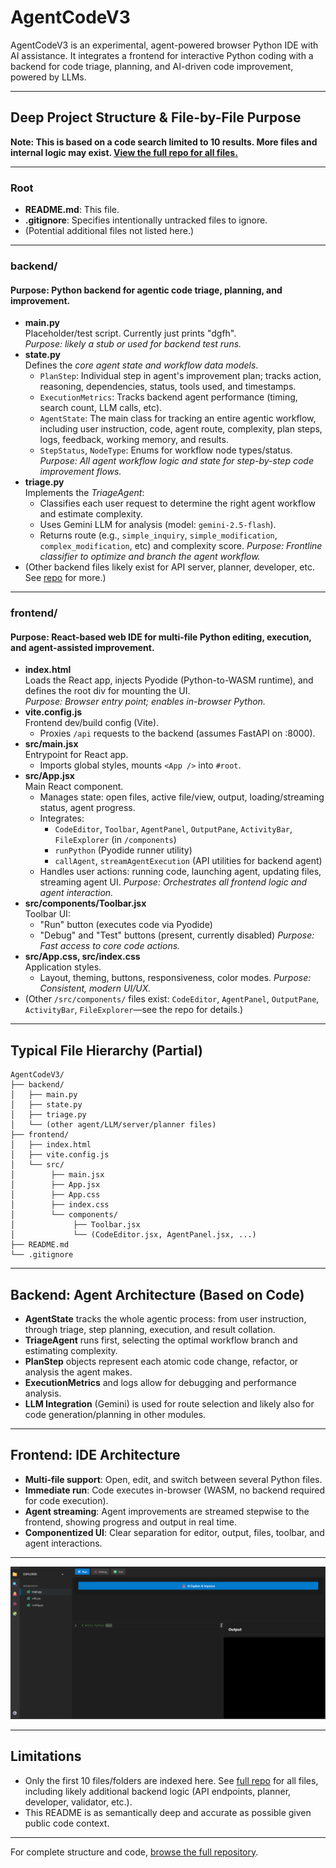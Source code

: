 # AgentCodeV3

AgentCodeV3 is an experimental, agent-powered browser Python IDE with AI assistance. It integrates a frontend for interactive Python coding with a backend for code triage, planning, and AI-driven code improvement, powered by LLMs.

---

## Deep Project Structure & File-by-File Purpose

**Note: This is based on a code search limited to 10 results. More files and internal logic may exist. [View the full repo for all files.](https://github.com/samkitpalrecha/AgentCodeV3)**

---

### Root
- **README.md**: This file.
- **.gitignore**: Specifies intentionally untracked files to ignore.
- (Potential additional files not listed here.)

---

### backend/
#### Purpose: Python backend for agentic code triage, planning, and improvement.

- **main.py**  
  Placeholder/test script. Currently just prints "dgfh".  
  _Purpose: likely a stub or used for backend test runs._
- **state.py**  
  Defines the _core agent state and workflow data models_.  
  - `PlanStep`: Individual step in agent's improvement plan; tracks action, reasoning, dependencies, status, tools used, and timestamps.
  - `ExecutionMetrics`: Tracks backend agent performance (timing, search count, LLM calls, etc).
  - `AgentState`: The main class for tracking an entire agentic workflow, including user instruction, code, agent route, complexity, plan steps, logs, feedback, working memory, and results.  
  - `StepStatus`, `NodeType`: Enums for workflow node types/status.
  _Purpose: All agent workflow logic and state for step-by-step code improvement flows._
- **triage.py**  
  Implements the _TriageAgent_:
  - Classifies each user request to determine the right agent workflow and estimate complexity.
  - Uses Gemini LLM for analysis (model: `gemini-2.5-flash`).
  - Returns route (e.g., `simple_inquiry`, `simple_modification`, `complex_modification`, etc) and complexity score.
  _Purpose: Frontline classifier to optimize and branch the agent workflow._
- (Other backend files likely exist for API server, planner, developer, etc. See [repo](https://github.com/samkitpalrecha/AgentCodeV3) for more.)

---

### frontend/
#### Purpose: React-based web IDE for multi-file Python editing, execution, and agent-assisted improvement.

- **index.html**  
  Loads the React app, injects Pyodide (Python-to-WASM runtime), and defines the root div for mounting the UI.  
  _Purpose: Browser entry point; enables in-browser Python._
- **vite.config.js**  
  Frontend dev/build config (Vite).  
  - Proxies `/api` requests to the backend (assumes FastAPI on :8000).
- **src/main.jsx**  
  Entrypoint for React app.
  - Imports global styles, mounts `<App />` into `#root`.
- **src/App.jsx**  
  Main React component.  
  - Manages state: open files, active file/view, output, loading/streaming status, agent progress.
  - Integrates:
    - `CodeEditor`, `Toolbar`, `AgentPanel`, `OutputPane`, `ActivityBar`, `FileExplorer` (in `/components`)
    - `runPython` (Pyodide runner utility)
    - `callAgent`, `streamAgentExecution` (API utilities for backend agent)
  - Handles user actions: running code, launching agent, updating files, streaming agent UI.
  _Purpose: Orchestrates all frontend logic and agent interaction._
- **src/components/Toolbar.jsx**  
  Toolbar UI:  
  - "Run" button (executes code via Pyodide)
  - "Debug" and "Test" buttons (present, currently disabled)
  _Purpose: Fast access to core code actions._
- **src/App.css, src/index.css**  
  Application styles.  
  - Layout, theming, buttons, responsiveness, color modes.
  _Purpose: Consistent, modern UI/UX._
- (Other `/src/components/` files exist: `CodeEditor`, `AgentPanel`, `OutputPane`, `ActivityBar`, `FileExplorer`—see the repo for details.)

---

## Typical File Hierarchy (Partial)

```
AgentCodeV3/
├── backend/
│   ├── main.py
│   ├── state.py
│   ├── triage.py
│   └── (other agent/LLM/server/planner files)
├── frontend/
│   ├── index.html
│   ├── vite.config.js
│   └── src/
│        ├── main.jsx
│        ├── App.jsx
│        ├── App.css
│        ├── index.css
│        └── components/
│             ├── Toolbar.jsx
│             └── (CodeEditor.jsx, AgentPanel.jsx, ...)
├── README.md
└── .gitignore
```

---

## Backend: Agent Architecture (Based on Code)

- **AgentState** tracks the whole agentic process: from user instruction, through triage, step planning, execution, and result collation.
- **TriageAgent** runs first, selecting the optimal workflow branch and estimating complexity.
- **PlanStep** objects represent each atomic code change, refactor, or analysis the agent makes.
- **ExecutionMetrics** and logs allow for debugging and performance analysis.
- **LLM Integration** (Gemini) is used for route selection and likely also for code generation/planning in other modules.

---

## Frontend: IDE Architecture

- **Multi-file support**: Open, edit, and switch between several Python files.
- **Immediate run**: Code executes in-browser (WASM, no backend required for code execution).
- **Agent streaming**: Agent improvements are streamed stepwise to the frontend, showing progress and output in real time.
- **Componentized UI**: Clear separation for editor, output, files, toolbar, and agent interactions.

---

![alt text](image.png)

---

## Limitations

- Only the first 10 files/folders are indexed here. See [full repo](https://github.com/samkitpalrecha/AgentCodeV3) for all files, including likely additional backend logic (API endpoints, planner, developer, validator, etc.).
- This README is as semantically deep and accurate as possible given public code context.

---

For complete structure and code, [browse the full repository](https://github.com/samkitpalrecha/AgentCodeV3).